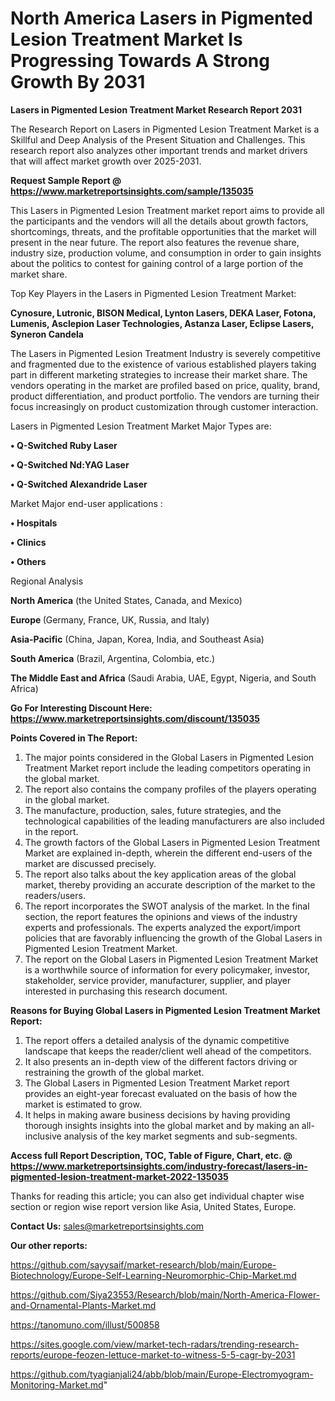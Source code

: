 # North America Lasers in Pigmented Lesion Treatment Market Is Progressing Towards A Strong Growth By 2031

<strong>Lasers in Pigmented Lesion Treatment Market Research Report 2031</strong>

The Research Report on Lasers in Pigmented Lesion Treatment Market is a Skillful and Deep Analysis of the Present Situation and Challenges. This research report also analyzes other important trends and market drivers that will affect market growth over 2025-2031.

<strong>Request Sample Report @ <a href=https://www.marketreportsinsights.com/sample/135035>https://www.marketreportsinsights.com/sample/135035</a></strong>

This Lasers in Pigmented Lesion Treatment market report aims to provide all the participants and the vendors will all the details about growth factors, shortcomings, threats, and the profitable opportunities that the market will present in the near future. The report also features the revenue share, industry size, production volume, and consumption in order to gain insights about the politics to contest for gaining control of a large portion of the market share.

Top Key Players in the Lasers in Pigmented Lesion Treatment Market:

<strong>Cynosure, Lutronic, BISON Medical, Lynton Lasers, DEKA Laser, Fotona, Lumenis, Asclepion Laser Technologies, Astanza Laser, Eclipse Lasers, Syneron Candela</strong>

The Lasers in Pigmented Lesion Treatment Industry is severely competitive and fragmented due to the existence of various established players taking part in different marketing strategies to increase their market share. The vendors operating in the market are profiled based on price, quality, brand, product differentiation, and product portfolio. The vendors are turning their focus increasingly on product customization through customer interaction.

Lasers in Pigmented Lesion Treatment Market Major Types are:

<strong>• Q-Switched Ruby Laser

• Q-Switched Nd:YAG Laser

• Q-Switched Alexandride Laser</strong>

Market Major end-user applications :

<strong>• Hospitals

• Clinics

• Others</strong>

Regional Analysis

</u><strong><b>North America</b></strong> (the United States, Canada, and Mexico)

<strong><b>Europe </b></strong>(Germany, France, UK, Russia, and Italy)

<strong><b>Asia-Pacific</b></strong> (China, Japan, Korea, India, and Southeast Asia)

<strong><b>South America</b></strong> (Brazil, Argentina, Colombia, etc.)

<strong><b>The Middle East and Africa</b></strong> (Saudi Arabia, UAE, Egypt, Nigeria, and South Africa)

<strong>Go For Interesting Discount Here: <a href=https://www.marketreportsinsights.com/discount/135035>https://www.marketreportsinsights.com/discount/135035</a></strong>

<strong>Points Covered in The Report:</strong>
<ol>
  <li>The major points considered in the Global Lasers in Pigmented Lesion Treatment Market report include the leading competitors operating in the global market.</li>
  <li>The report also contains the company profiles of the players operating in the global market.</li>
  <li>The manufacture, production, sales, future strategies, and the technological capabilities of the leading manufacturers are also included in the report.</li>
  <li>The growth factors of the Global Lasers in Pigmented Lesion Treatment Market are explained in-depth, wherein the different end-users of the market are discussed precisely.</li>
  <li>The report also talks about the key application areas of the global market, thereby providing an accurate description of the market to the readers/users.</li>
  <li>The report incorporates the SWOT analysis of the market. In the final section, the report features the opinions and views of the industry experts and professionals. The experts analyzed the export/import policies that are favorably influencing the growth of the Global Lasers in Pigmented Lesion Treatment Market.</li>
  <li>The report on the Global Lasers in Pigmented Lesion Treatment Market is a worthwhile source of information for every policymaker, investor, stakeholder, service provider, manufacturer, supplier, and player interested in purchasing this research document.</li>
</ol>
<strong>Reasons for Buying Global Lasers in Pigmented Lesion Treatment Market Report:</strong>

<ol>
  <li>The report offers a detailed analysis of the dynamic competitive landscape that keeps the reader/client well ahead of the competitors.</li>
  <li>It also presents an in-depth view of the different factors driving or restraining the growth of the global market.</li>
  <li>The Global Lasers in Pigmented Lesion Treatment Market report provides an eight-year forecast evaluated on the basis of how the market is estimated to grow.</li>
  <li>It helps in making aware business decisions by having providing thorough insights insights into the global market and by making an all-inclusive analysis of the key market segments and sub-segments.</li>
</ol>
<strong>Access full Report Description, TOC, Table of Figure, Chart, etc. @ <a href=https://www.marketreportsinsights.com/industry-forecast/lasers-in-pigmented-lesion-treatment-market-2022-135035>https://www.marketreportsinsights.com/industry-forecast/lasers-in-pigmented-lesion-treatment-market-2022-135035</a></strong>


Thanks for reading this article; you can also get individual chapter wise section or region wise report version like Asia, United States, Europe.

<strong>Contact Us:</strong>
sales@marketreportsinsights.com

<strong>Our other reports:</strong>

<a href=https://github.com/sayysaif/market-research/blob/main/Europe-Biotechnology/Europe-Self-Learning-Neuromorphic-Chip-Market.md>https://github.com/sayysaif/market-research/blob/main/Europe-Biotechnology/Europe-Self-Learning-Neuromorphic-Chip-Market.md</a>

<a href=https://github.com/Siya23553/Research/blob/main/North-America-Flower-and-Ornamental-Plants-Market.md>https://github.com/Siya23553/Research/blob/main/North-America-Flower-and-Ornamental-Plants-Market.md</a>

<a href=https://tanomuno.com/illust/500858>https://tanomuno.com/illust/500858</a>

<a href=https://sites.google.com/view/market-tech-radars/trending-research-reports/europe-feozen-lettuce-market-to-witness-5-5-cagr-by-2031>https://sites.google.com/view/market-tech-radars/trending-research-reports/europe-feozen-lettuce-market-to-witness-5-5-cagr-by-2031</a>

<a href=https://github.com/tyagianjali24/abb/blob/main/Europe-Electromyogram-Monitoring-Market.md>https://github.com/tyagianjali24/abb/blob/main/Europe-Electromyogram-Monitoring-Market.md</a>"
